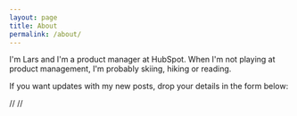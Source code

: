 ```yaml
---
layout: page
title: About
permalink: /about/
---
```


I'm Lars and I'm a product manager at HubSpot. When I'm not playing at product management, I'm probably skiing, hiking or reading.

If you want updates with my new posts, drop your details in the form below:


<!--[if lte IE 8]>
// <script charset="utf-8" type="text/javascript" src="//js.hsforms.net/forms/v2-legacy.js"></script>
// <![endif]-->
// <script charset="utf-8" type="text/javascript" src="//js.hsforms.net/forms/v2.js"></script>
// <script>
// hbspt.forms.create({
// css: '',
// portalId: '447168',
// formId: 'b0c5b9b5-5576-4a6f-ad5c-969aba749da6'
// });
// </script>



<!--[if lte IE 8]>
<script charset="utf-8" type="text/javascript" src="//js.hsforms.net/forms/v2-legacy.js"></script>
<![endif]-->
<script charset="utf-8" type="text/javascript" src="//js.hsforms.net/forms/v2.js"></script>
<script>
  hbspt.forms.create({
    css: '',
    portalId: '444414',
    formId: '07fb396c-be53-494a-ad19-f4b00bfd1b1f'
  });
</script>
